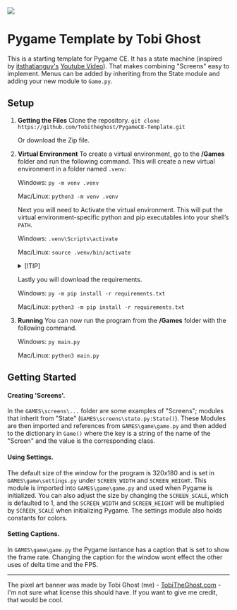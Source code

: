 <img src="https://www.tobitheghost.com/static/pixel_art/images/Small%20Logo%20v2%20300%20percent.png"/>

# Pygame Template by Tobi Ghost
This is a starting template for Pygame CE. It has a state machine (inspired by [itsthatianguy's](https://github.com/itsthatianguy/youtube/tree/main/pygame-state) [Youtube Video](https://www.youtube.com/watch?v=PZTqfag3T7M&t=228s)). That makes combining "Screens" easy to implement. Menus can be added by inheriting from the State module and adding your new module to `Game.py`. 

## Setup

1. **Getting the Files**
	Clone the repository.
    `git clone https://github.com/Tobitheghost/PygameCE-Template.git`

	Or download the Zip file.


2. **Virtual Environment** 
	To create a virtual environment, go to the **/Games** folder and run the following command. This will create a new virtual environment in a folder named `.venv`:
	
    Windows: 
    `py -m venv .venv`
    
    Mac/Linux: 
    `python3 -m venv .venv`


    Next you will need to Activate the virtual environment. This will put the virtual environment-specific python and pip executables into your shell’s `PATH`.

    Windows:
    `.venv\Scripts\activate`
    
    Mac/Linux:
    `source .venv/bin/activate`

    <details>
        <summary>[!TIP]</summary>
        If you want to switch projects or leave your virtual environment, deactivate    the environment with the following command:

        `deactivate`
    </details>


    Lastly you will download the requirements.

    Windows: 
    `py -m pip install -r requirements.txt`
    
    Mac/Linux: 
    `python3 -m pip install -r requirements.txt`


3. **Running**
    You can now run the program from the **/Games** folder with the following command.

    Windows: 
    `py main.py`
    
    Mac/Linux: 
    `python3 main.py`

## Getting Started
#### Creating 'Screens'.
In the `GAMES\screens\...` folder are some examples of "Screens"; modules that inherit from "State" (`GAMES\screens\state.py:State()`). These Modules are then imported and references from `GAMES\game\game.py` and then added to the dictionary in `Game()` where the key is a string of the name of the "Screen" and the value is the corresponding class.

#### Using Settings.
The default size of the window for the program is 320x180 and is set in `GAMES\game\settings.py` under `SCREEN_WIDTH` and `SCREEN_HEIGHT`. This module is imported into `GAMES\game\game.py` and used when Pygame is initialized. You can also adjust the size by changing the `SCREEN_SCALE`, which is defaulted to 1, and the `SCREEN_WIDTH` and `SCREEN_HEIGHT` will be multiplied by `SCREEN_SCALE` when initializing Pygame. The settings module also holds constants for colors. 

#### Setting Captions.
In `GAMES\game\game.py` the Pygame isntance has a caption that is set to show the frame rate. Changing the caption for the window wont effect the other uses of delta time and the FPS.

---

The pixel art banner was made by Tobi Ghost (me) - [TobiTheGhost.com](https://github.com/itsthatianguy/youtube/tree/main/pygame-state) - I'm not sure what license this should have. If you want to give me credit, that would be cool.